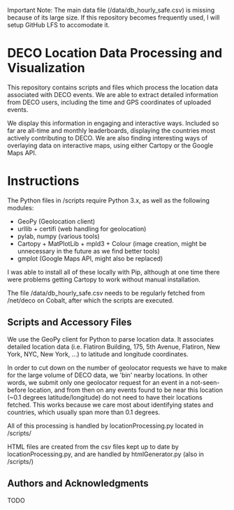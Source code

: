 Important Note: The main data file (/data/db_hourly_safe.csv) is missing because of its large size. If this repository becomes frequently used, I will setup GitHub LFS to accomodate it.

# DECO Location Data Processing and Visualization

This repository contains scripts and files which process the location data associated with DECO events. We are able to extract detailed information from DECO users, including the time and GPS coordinates of uploaded events.

We display this information in engaging and interactive ways. Included so far are all-time and monthly leaderboards, displaying the countries most actively contributing to DECO. We are also finding interesting ways of overlaying data on interactive maps, using either Cartopy or the Google Maps API. 

# Instructions

The Python files in /scripts require Python 3.x, as well as the following modules:
- GeoPy (Geolocation client)
- urllib + certifi (web handling for geolocation)
- pylab, numpy (various tools)
- Cartopy + MatPlotLib + mpld3 + Colour (image creation, might be unnecessary in the future as we find better tools)
- gmplot (Google Maps API, might also be replaced)

I was able to install all of these locally with Pip, although at one time there were problems getting Cartopy to work without manual installation.

The file /data/db_hourly_safe.csv needs to be regularly fetched from /net/deco on Cobalt, after which the scripts are executed. 

## Scripts and Accessory Files

We use the GeoPy client for Python to parse location data. It associates detailed location data (i.e. Flatiron Building, 175, 5th Avenue, Flatiron, New York, NYC, New York, ...) to latitude and longitude coordinates.

In order to cut down on the number of geolocator requests we have to make for the large volume of DECO data, we 'bin' nearby locations. In other words, we submit only one geolocator request for an event in a not-seen-before location, and from then on any events found to be near this location (~0.1 degrees latitude/longitude) do not need to have their locations fetched. This works because we care most about identifying states and countries, which usually span more than 0.1 degrees. 

All of this processing is handled by locationProcessing.py located in /scripts/

HTML files are created from the csv files kept up to date by locationProcessing.py, and are handled by htmlGenerator.py (also in /scripts/)


## Authors and Acknowledgments

TODO
